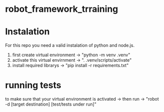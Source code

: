 # robot_framework_trraining

# Instalation

For this repo you need a valid instalation of python and node.js.

1. first create virtual environment -> "python -m venv .venv"
2. activate this virtual envirnment -> ". .venv/scripts/activate"
3. install required librarys -> "pip install -r requirements.txt"

# running tests

to make sure that your virtual environment is activated -> then run -> "robot -d [target destination] [test/tests under run]"